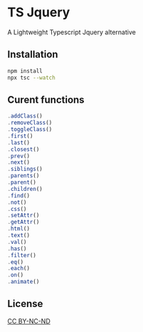 # TS Jquery

A Lightweight Typescript Jquery alternative

## Installation



```bash
npm install
npx tsc --watch
```

## Curent functions

```javascript
.addClass()
.removeClass()
.toggleClass()
.first()
.last()
.closest()
.prev()
.next()
.siblings()
.parents()
.parent()
.children()
.find()
.not()
.css()
.setAttr()
.getAttr()
.html()
.text()
.val()
.has()
.filter()
.eq()
.each()
.on()
.animate()
```




## License

[CC BY-NC-ND](https://creativecommons.org/licenses/by-nc-nd/4.0/deed.fr)
